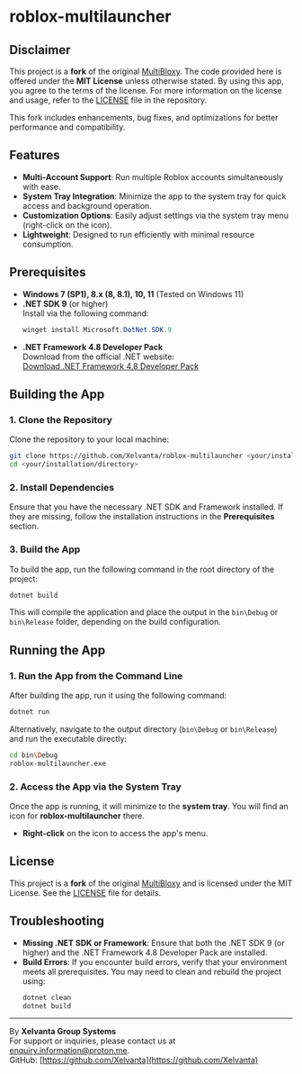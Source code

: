 # roblox-multilauncher

## Disclaimer

This project is a **fork** of the original [MultiBloxy](https://github.com/Zgoly/MultiBloxy). The code provided here is offered under the **MIT License** unless otherwise stated. By using this app, you agree to the terms of the license. For more information on the license and usage, refer to the [LICENSE](LICENSE) file in the repository.

This fork includes enhancements, bug fixes, and optimizations for better performance and compatibility.

## Features

- **Multi-Account Support**: Run multiple Roblox accounts simultaneously with ease.
- **System Tray Integration**: Minimize the app to the system tray for quick access and background operation.
- **Customization Options**: Easily adjust settings via the system tray menu (right-click on the icon).
- **Lightweight**: Designed to run efficiently with minimal resource consumption.

## Prerequisites

- **Windows 7 (SP1), 8.x (8, 8.1), 10, 11** (Tested on Windows 11)
- **.NET SDK 9** (or higher)  
  Install via the following command:
  ```powershell
  winget install Microsoft.DotNet.SDK.9
  ```
- **.NET Framework 4.8 Developer Pack**  
  Download from the official .NET website:  
  [Download .NET Framework 4.8 Developer Pack](https://dotnet.microsoft.com/en-us/download/dotnet-framework/thank-you/net48-developer-pack-offline-installer)

## Building the App

### 1. Clone the Repository
Clone the repository to your local machine:

```bash
git clone https://github.com/Xelvanta/roblox-multilauncher <your/installation/directory>
cd <your/installation/directory>
```

### 2. Install Dependencies
Ensure that you have the necessary .NET SDK and Framework installed. If they are missing, follow the installation instructions in the **Prerequisites** section.

### 3. Build the App
To build the app, run the following command in the root directory of the project:

```bash
dotnet build
```

This will compile the application and place the output in the `bin\Debug` or `bin\Release` folder, depending on the build configuration.

## Running the App

### 1. Run the App from the Command Line
After building the app, run it using the following command:

```bash
dotnet run
```

Alternatively, navigate to the output directory (`bin\Debug` or `bin\Release`) and run the executable directly:

```bash
cd bin\Debug
roblox-multilauncher.exe
```

### 2. Access the App via the System Tray
Once the app is running, it will minimize to the **system tray**. You will find an icon for **roblox-multilauncher** there. 

- **Right-click** on the icon to access the app's menu.

## License

This project is a **fork** of the original [MultiBloxy](https://github.com/Zgoly/MultiBloxy) and is licensed under the MIT License. See the [LICENSE](LICENSE) file for details.

## Troubleshooting

- **Missing .NET SDK or Framework**: Ensure that both the .NET SDK 9 (or higher) and the .NET Framework 4.8 Developer Pack are installed.
- **Build Errors**: If you encounter build errors, verify that your environment meets all prerequisites. You may need to clean and rebuild the project using:
  ```bash
  dotnet clean
  dotnet build
  ```

---

By **Xelvanta Group Systems**  
For support or inquiries, please contact us at [enquiry.information@proton.me](mailto:enquiry.information@proton.me).  
GitHub: [https://github.com/Xelvanta](https://github.com/Xelvanta)